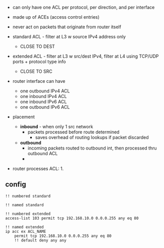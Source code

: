 - can only have one ACL per protocol, per direction, and per interface
- made up of ACEs (access control entries)
- never act on packets that originate from router itself

- standard ACL - filter at L3 w source IPv4 address only
	- CLOSE TO DEST
- extended ACL - filter at L3 w src/dest IPv4, filter at L4 using TCP/UDP ports + protocol type info
	- CLOSE TO SRC

- router interface can have
	- one outbound IPv4 ACL
	- one inbound IPv4 ACL
	- one inbound IPv6 ACL
	- one outbound IPv6 ACL


- placement
	- **inbound** - when only 1 src network
		- packets processed before route determined
			- saves overhead of routing lookups if packet discarded
	- **outbound**
		- incoming packets routed to outbound int, then processed thru outbound ACL
		- 
- router processes ACL:
	1. 


## config
```
!! numbered standard

!! named standard

!! numbered extended
access-list 103 permit tcp 192.168.10.0 0.0.0.255 any eq 80

!! named extended
ip acc ex ACL_NAME
	permit tcp 192.168.10.0 0.0.0.255 any eq 80
	!! default deny any any
```